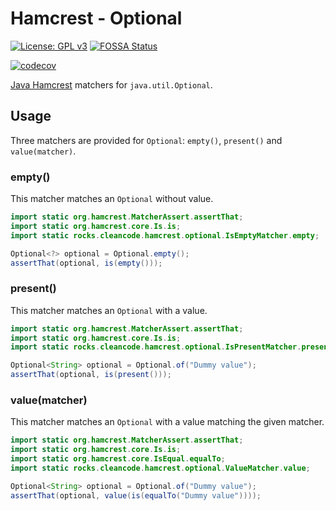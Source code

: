 # Hamcrest - Optional

[![License: GPL v3](https://img.shields.io/badge/License-GPLv3-blue.svg)](https://www.gnu.org/licenses/gpl-3.0) [![FOSSA Status](https://app.fossa.com/api/projects/git%2Bgithub.com%2Fclean-code-rocks%2Fhamcrest-java-optional.svg?type=shield)](https://app.fossa.com/projects/git%2Bgithub.com%2Fclean-code-rocks%2Fhamcrest-java-optional?ref=badge_shield)

[![codecov](https://codecov.io/gh/clean-code-rocks/hamcrest-java-optional/branch/main/graph/badge.svg?token=MD5XCHBMQ4)](https://codecov.io/gh/clean-code-rocks/hamcrest-java-optional)

[Java Hamcrest](http://hamcrest.org/JavaHamcrest/) matchers for `java.util.Optional`.

## Usage

Three matchers are provided for `Optional`: `empty()`, `present()` and `value(matcher)`.

### empty()

This matcher matches an `Optional` without value.

```java
import static org.hamcrest.MatcherAssert.assertThat;
import static org.hamcrest.core.Is.is;
import static rocks.cleancode.hamcrest.optional.IsEmptyMatcher.empty;

Optional<?> optional = Optional.empty();
assertThat(optional, is(empty()));
```

### present()

This matcher matches an `Optional` with a value.

```java
import static org.hamcrest.MatcherAssert.assertThat;
import static org.hamcrest.core.Is.is;
import static rocks.cleancode.hamcrest.optional.IsPresentMatcher.present;

Optional<String> optional = Optional.of("Dummy value");
assertThat(optional, is(present()));
```

### value(matcher)

This matcher matches an `Optional` with a value matching the given matcher.

```java
import static org.hamcrest.MatcherAssert.assertThat;
import static org.hamcrest.core.Is.is;
import static org.hamcrest.core.IsEqual.equalTo;
import static rocks.cleancode.hamcrest.optional.ValueMatcher.value;

Optional<String> optional = Optional.of("Dummy value");
assertThat(optional, value(is(equalTo("Dummy value"))));
```
